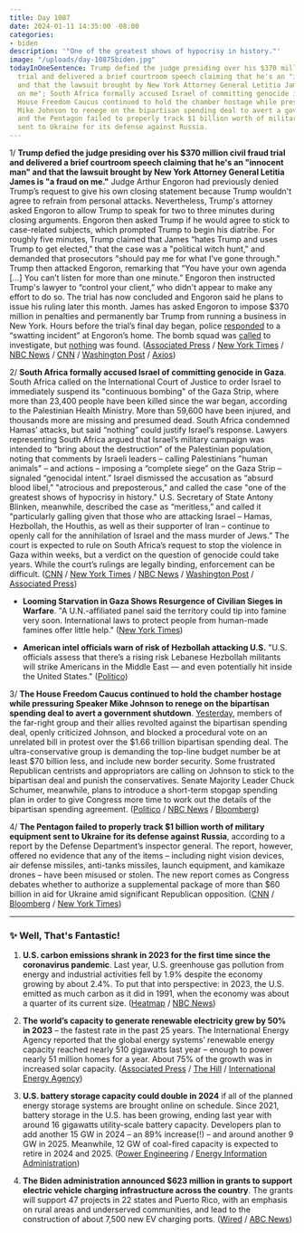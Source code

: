 ```yaml
---
title: Day 1087
date: 2024-01-11 14:35:00 -08:00
categories:
- biden
description: '"One of the greatest shows of hypocrisy in history."'
image: "/uploads/day-10875biden.jpg"
todayInOneSentence: Trump defied the judge presiding over his $370 million civil fraud
  trial and delivered a brief courtroom speech claiming that he's an "innocent man"
  and that the lawsuit brought by New York Attorney General Letitia James is "a fraud
  on me"; South Africa formally accused Israel of committing genocide in Gaza; the
  House Freedom Caucus continued to hold the chamber hostage while pressuring Speaker
  Mike Johnson to renege on the bipartisan spending deal to avert a government shutdown;
  and the Pentagon failed to properly track $1 billion worth of military equipment
  sent to Ukraine for its defense against Russia.
---
```


1/ **Trump defied the judge presiding over his $370 million civil fraud trial and delivered a brief courtroom speech claiming that he's an "innocent man" and that the lawsuit brought by New York Attorney General Letitia James is "a fraud on me."** Judge Arthur Engoron had previously denied Trump’s request to give his own closing statement because Trump wouldn't agree to refrain from personal attacks. Nevertheless, Trump's attorney asked Engoron to allow Trump to speak for two to three minutes during closing arguments. Engoron then asked Trump if he would agree to stick to case-related subjects, which prompted Trump to begin his diatribe. For roughly five minutes, Trump claimed that James “hates Trump and uses Trump to get elected," that the case was a "political witch hunt," and demanded that prosecutors "should pay me for what I've gone through." Trump then attacked Engoron, remarking that “You have your own agenda \[...\] You can’t listen for more than one minute.” Engoron then instructed Trump's lawyer to “control your client,” who didn't appear to make any effort to do so. The trial has now concluded and Engoron said he plans to issue his ruling later this month. James has asked Engoron to impose $370 million in penalties and permanently bar Trump from running a business in New York. Hours before the trial’s final day began, police [responded](https://www.nbcnews.com/politics/donald-trump/bomb-threat-targeted-home-judge-trumps-civil-fraud-trial-rcna133416) to a “swatting incident” at Engoron’s home. The bomb squad was [called](https://www.thedailybeast.com/arthur-engoron-bomb-threat-made-at-home-of-judge-in-trumps-bank-fraud-trial?ref=home?ref=home) to investigate, but [nothing](https://www.usatoday.com/story/news/politics/2024/01/11/donald-trump-fraud-case-judge-bomb-threat/72187306007/) was found. ([Associated Press](https://apnews.com/article/trump-fraud-lawsuit-new-york-closing-arguments-b36abe2fd695d0172e71f8ef9c5ee7f3) / [New York Times](https://www.nytimes.com/2023/11/07/nyregion/trump-ny-fraud-trial-testimony.html) / [NBC News](https://www.nbcnews.com/politics/donald-trump/trump-fraud-case-closing-arguments-court-rcna131891) / [CNN](https://www.cnn.com/politics/live-news/trump-civil-fraud-trial-01-11-24/index.html) / [Washington Post](https://www.washingtonpost.com/national-security/2024/01/11/trump-new-york-fraud-trial-closing-arguments/) / [Axios](https://www.axios.com/2024/01/11/trump-civil-fraud-trial-closing-arguments))

2/ **South Africa formally accused Israel of committing genocide in Gaza**. South Africa called on the International Court of Justice to order Israel to immediately suspend its "continuous bombing" of the Gaza Strip, where more than 23,400 people have been killed since the war began, according to the Palestinian Health Ministry. More than 59,600 have been injured, and thousands more are missing and presumed dead. South Africa condemned Hamas’ attacks, but said “nothing” could justify Israel’s response. Lawyers representing South Africa argued that Israel’s military campaign was intended to “bring about the destruction” of the Palestinian population, noting that comments by Israeli leaders – calling Palestinians "human animals" – and actions – imposing a “complete siege” on the Gaza Strip – signaled “genocidal intent.” Israel dismissed the accusation as “absurd blood libel,” "atrocious and preposterous," and called the case "one of the greatest shows of hypocrisy in history." U.S. Secretary of State Antony Blinken, meanwhile, described the case as “meritless,” and called it “particularly galling given that those who are attacking Israel – Hamas, Hezbollah, the Houthis, as well as their supporter of Iran – continue to openly call for the annihilation of Israel and the mass murder of Jews.” The court is expected to rule on South Africa’s request to stop the violence in Gaza within weeks, but a verdict on the question of genocide could take years. While the court’s rulings are legally binding, enforcement can be difficult. ([CNN](https://www.cnn.com/2024/01/11/middleeast/south-africa-israel-genocide-icj-hague-day-one-intl/index.html) / [New York Times](https://www.nytimes.com/live/2024/01/11/world/israel-hamas-war-gaza-news) / [NBC News](https://www.nbcnews.com/news/world/live-blog/israel-hamas-war-live-updates-rcna133391) / [Washington Post](https://www.washingtonpost.com/world/2024/01/11/israel-hamas-war-news-gaza-live-updates/) / [Associated Press](https://apnews.com/article/world-court-israel-genocide-gaza-south-africa-774ab3c3d57fd7bcc627602eaf47fd98))

* **Looming Starvation in Gaza Shows Resurgence of Civilian Sieges in Warfare**. "A U.N.-affiliated panel said the territory could tip into famine very soon. International laws to protect people from human-made famines offer little help." ([New York Times](https://www.nytimes.com/2024/01/11/health/gaza-israel-hunger-starvation.html))

* **American intel officials warn of risk of Hezbollah attacking U.S.** "U.S. officials assess that there’s a rising risk Lebanese Hezbollah militants will strike Americans in the Middle East — and even potentially hit inside the United States." ([Politico](https://www.politico.com/news/2024/01/10/american-intel-officials-hezbollah-u-s-attack-risk-00134874))

3/ **The House Freedom Caucus continued to hold the chamber hostage while pressuring Speaker Mike Johnson to renege on the bipartisan spending deal to avert a government shutdown**. [Yesterday](https://whatthefuckjusthappenedtoday.com/2024/01/10/day-1086/#1-house-republicans-revolted-against), members of the far-right group and their allies revolted against the bipartisan spending deal, openly criticized Johnson, and blocked a procedural vote on an unrelated bill in protest over the $1.66 trillion bipartisan spending deal. The ultra-conservative group is demanding the top-line budget number be at least $70 billion less, and include new border security. Some frustrated Republican centrists and appropriators are calling on Johnson to stick to the bipartisan deal and punish the conservatives. Senate Majority Leader Chuck Schumer, meanwhile, plans to introduce a short-term stopgap spending plan in order to give Congress more time to work out the details of the bipartisan spending agreement. ([Politico](https://www.politico.com/live-updates/2024/01/11/congress/conservatives-push-johnson-00135080) / [NBC News](https://www.nbcnews.com/politics/congress/hard-right-republicans-pressure-speaker-johnson-back-bipartisan-spendi-rcna133509) / [Bloomberg](https://www.bloomberg.com/news/articles/2024-01-11/hardliners-pressure-speaker-johnson-to-renege-on-spending-deal?srnd=premium&sref=MIBMEEoj))

4/ **The Pentagon failed to properly track $1 billion worth of military equipment sent to Ukraine for its defense against Russia**, according to a report by the Defense Department’s inspector general. The report, however, offered no evidence that any of the items – including night vision devices, air defense missiles, anti-tanks missiles, launch equipment, and kamikaze drones – have been misused or stolen. The new report comes as Congress debates whether to authorize a supplemental package of more than $60 billion in aid for Ukraine amid significant Republican opposition. ([CNN](https://www.cnn.com/2024/01/11/politics/pentagon-tracking-weapons-ukraine-report/index.html) / [Bloomberg](https://www.bloomberg.com/news/articles/2024-01-11/us-fails-to-fully-account-for-arms-sent-ukraine-watchdog-says?sref=MIBMEEoj) / [New York Times](https://www.nytimes.com/2024/01/11/world/europe/us-military-aid-ukraine.html))

---

### ✨ Well, That's Fantastic!

1. **U.S. carbon emissions shrank in 2023 for the first time since the coronavirus pandemic**. Last year, U.S. greenhouse gas pollution from energy and industrial activities fell by 1.9% despite the economy growing by about 2.4%. To put that into perspective: in 2023, the U.S. emitted as much carbon as it did in 1991, when the economy was about a quarter of its current size. ([Heatmap](https://heatmap.news/economy/americas-carbon-emissions-fell-for-the-first-time-since-covid) / [NBC News](https://www.nbcnews.com/science/environment/good-news-bad-news-us-emissions-shrank-last-year-slowly-rcna132932))

2. **The world’s capacity to generate renewable electricity  grew by 50% in 2023** – the fastest rate in the past 25 years. The International Energy Agency reported that the global energy systems’ renewable energy capacity reached nearly 510 gigawatts last year – enough to power nearly 51 million homes for a year. About 75% of the growth was in increased solar capacity. ([Associated Press](https://apnews.com/article/climate-change-cop29-renewable-energy-fossil-fuels-2df7406c071ad0a828b428bb0cede955) / [The Hill](https://thehill.com/policy/energy-environment/4402895-renewable-energy-grows-fastest-rate-in-decades/) / [International Energy Agency](https://www.iea.org/news/massive-expansion-of-renewable-power-opens-door-to-achieving-global-tripling-goal-set-at-cop28))

3. **U.S. battery storage capacity could double in 2024** if all of the planned energy storage systems are brought online on schedule. Since 2021, battery storage in the U.S. has been growing, ending last year with around 16 gigawatts utility-scale battery capacity. Developers plan to add another 15 GW in 2024 – an 89% increase(!) – and around another 9 GW in 2025. Meanwhile, 12 GW of coal-fired capacity is expected to retire in 2024 and 2025. ([Power Engineering](https://www.power-eng.com/energy-storage/batteries/u-s-battery-storage-projected-to-nearly-double-in-2024/) / [Energy Information Administration](https://www.eia.gov/todayinenergy/detail.php?id=61202#))

4. **The Biden administration announced $623 million in grants to support electric vehicle charging infrastructure across the country**. The grants will support 47 projects in 22 states and Puerto Rico, with an emphasis on rural areas and underserved communities, and lead to the construction of about 7,500 new EV charging ports. ([Wired](https://www.wired.com/story/white-house-623-million-ev-charging-bonanza/) / [ABC News](https://abcnews.go.com/Business/dot-announces-623-million-grants-support-ev-charging/story?id=106265280))